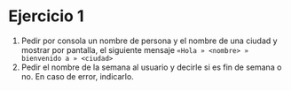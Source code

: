 # Ejercicio 1

1. Pedir por consola un nombre de persona y el nombre de una ciudad y mostrar por pantalla, el siguiente mensaje `«Hola » <nombre> » bienvenido a » <ciudad>`
2. Pedir el nombre de la semana al usuario y decirle si es fin de semana o no.
En caso de error, indicarlo.